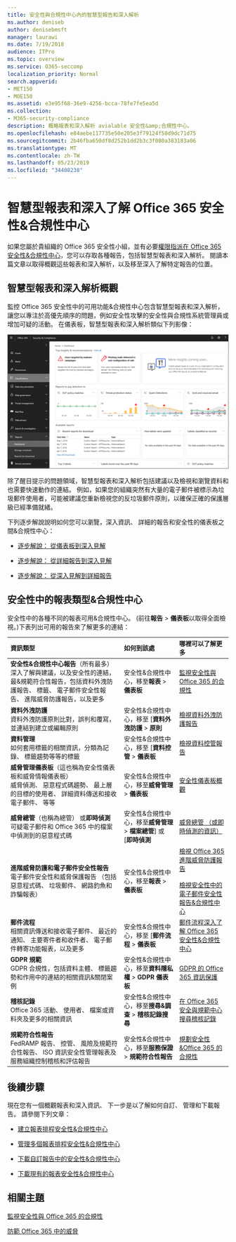 ```yaml
---
title: 安全性與合規性中心內的智慧型報告和深入解析
ms.author: deniseb
author: denisebmsft
manager: laurawi
ms.date: 7/19/2018
audience: ITPro
ms.topic: overview
ms.service: O365-seccomp
localization_priority: Normal
search.appverid:
- MET150
- MOE150
ms.assetid: e3e95f68-36e9-4256-bcca-78fe7fe5ea5d
ms.collection:
- M365-security-compliance
description: 概略報表和深入解析 avialable 安全性&amp;合規性中心。
ms.openlocfilehash: e84aebe117735e50e205e3f79124f50d9dc71d75
ms.sourcegitcommit: 2b46fba650df8d252b1dd2b3c3f080a383183a06
ms.translationtype: MT
ms.contentlocale: zh-TW
ms.lasthandoff: 05/23/2019
ms.locfileid: "34408238"
---
```

# <a name="smart-reports-and-insights-in-the-office-365-security-amp-compliance-center"></a>智慧型報表和深入了解 Office 365 安全性&amp;合規性中心

如果您屬於貴組織的 Office 365 安全性小組，並有必要[權限指派在 Office 365 安全性&amp;合規性中心](permissions-in-the-security-and-compliance-center.md)，您可以存取各種報告，包括智慧型報表和深入解析。 閱讀本篇文章以取得概觀這些報表和深入解析，以及移至深入了解特定報告的位置。
      
## <a name="smart-reports-and-insights-overview"></a>智慧型報表和深入解析概觀

監控 Office 365 安全性中的可用功能&amp;合規性中心包含智慧型報表和深入解析，讓您以專注於高優先順序的問題，例如安全性攻擊的安全性與合規性系統管理員或增加可疑的活動。 在儀表板，智慧型報表和深入解析類似下列影像：
  
![安全性&amp;合規性中心，選擇 [報告]\>儀表板](media/2a668c3d-3fa3-4e37-8149-46989b33ae8c.png)
  
除了醒目提示的問題領域，智慧型報表和深入解析包括建議以及檢視和瀏覽資料和也需要快速動作的連結。 例如，如果您的組織突然有大量的電子郵件被標示為垃圾郵件使用者，可能被建議您重新檢視您的反垃圾郵件原則，以確保正確的保護層級已經準備就緒。
  
下列逐步解說說明如何您可以瀏覽，深入資訊、 詳細的報告和安全性的儀表板之間&amp;合規性中心：
  
- [逐步解說： 從儀表板到深入見解](from-a-dashboard-to-an-insight.md)
    
- [逐步解說： 從詳細報告到深入見解](from-a-detailed-report-to-an-insight.md)
    
- [逐步解說： 從深入見解到詳細報告](from-an-insight-to-a-detailed-report.md)
    
## <a name="types-of-reports-in-the-security-amp-compliance-center"></a>安全性中的報表類型&amp;合規性中心

安全性中的各種不同的報表可用&amp;合規性中心。 (前往**報告** \> **儀表板**以取得全面檢視。)下表列出可用的報告來了解更多的連結： 
  
|**資訊類型**|**如何到該處**|**哪裡可以了解更多**|
|:-----|:-----|:-----|
|**安全性&amp;合規性中心報告**（所有最多）  <br/> 深入了解與建議，以及安全性的連結，最&amp;規範符合性報告，包括資料外洩防護報告、 標籤、 電子郵件安全性報告、 進階威脅防護報告，以及更多  <br/> |安全性&amp;合規性中心，移至**報表** \> **儀表板** <br/> |[監視安全性與 Office 365 的合規性](monitor-security-and-compliance.md) <br/> |
|**資料外洩防護** <br/> 資料外洩防護原則比對，誤判和覆寫，並連結到建立或編輯原則  <br/> |安全性&amp;合規性中心，移至 [**資料外洩防護** \> **原則** <br/> |[檢視資料外洩防護報告](view-the-dlp-reports.md) <br/> |
|**資料管理** <br/> 如何套用標籤的相關資訊，分類為記錄、 標籤趨勢等等的標籤  <br/> |安全性&amp;合規性中心，移至 [**資料控管** \> **儀表板** <br/> |[檢視資料控管報告](view-the-data-governance-reports.md) <br/> |
|**威脅管理儀表板**（這也稱為安全性儀表板和威脅情報儀表板）  <br/> 威脅偵測、 惡意程式碼趨勢、 最上層的目標的使用者、 詳細資料傳送和接收電子郵件、 等等  <br/> |安全性&amp;合規性中心，移至**威脅管理** \> **儀表板** <br/> |[安全性儀表板概觀](security-dashboard.md) <br/> |
|**威脅總管**（也稱為總管） 或**即時偵測** <br/> 可疑電子郵件和 Office 365 中的檔案中偵測到的惡意程式碼  <br/> |安全性&amp;合規性中心，移至**威脅管理** \> **檔案總管**] 或 [**即時偵測**<br/> |[威脅總管 （或即時偵測的資訊）](threat-explorer.md) <br/> |
|**進階威脅防護和電子郵件安全性報告** <br/> 電子郵件安全性和威脅保護報告 （包括惡意程式碼、 垃圾郵件、 網路釣魚和詐騙報表）  <br/> |安全性&amp;合規性中心，移至**報表** \> **儀表板** <br/> |[檢視 Office 365 進階威脅防護報告](view-reports-for-atp.md) <br/><br/> [檢視安全性中的電子郵件安全性報告&amp;合規性中心](view-email-security-reports.md) <br/> |
|**郵件流程** <br/> 相關資訊傳送和接收電子郵件、 最近的通知、 主要寄件者和收件者、 電子郵件轉寄功能報表，以及更多  <br/> |安全性&amp;合規性中心，移至 [**郵件流程** \> **儀表板** <br/> |[郵件流程深入了解 Office 365 安全性&amp;合規性中心](https://support.office.com/article/beb6acaa-6016-4d54-ba7e-3d6d035e2b46.aspx) <br/> |
|**GDPR 規範** <br/> GDPR 合規性，包括資料主體、 標籤趨勢和作用中的連結的相關資訊&amp;關閉案例  <br/> |安全性&amp;合規性中心，移至**資料隱私權** \> **GDPR 儀表板** <br/> |[GDPR 的 Office 365 資訊保護](https://docs.microsoft.com/office365/enterprise/office-365-information-protection-for-gdpr) <br/> |
|**稽核記錄** <br/> Office 365 活動、 使用者、 檔案或資料夾及更多的相關資訊  <br/> |安全性&amp;合規性中心，移至**搜尋&amp;調查** \> **稽核記錄搜尋** <br/> |[在 Office 365 安全與規範中心搜尋稽核記錄](search-the-audit-log-in-security-and-compliance.md) <br/> |
|**規範符合性報告** <br/> FedRAMP 報告、 控管、 風險及規範符合性報告、 ISO 資訊安全性管理報表及服務組織控制稽核和評估報告  <br/> |安全性&amp;合規性中心，移至**服務保證** \> **規範符合性報告** <br/> |[規劃安全性&amp;Office 365 的合規性](plan-for-security-and-compliance.md) <br/> |
  
## <a name="next-steps"></a>後續步驟

現在您有一個概觀報表和深入資訊、 下一步是以了解如何自訂、 管理和下載報告。 請參閱下列文章：
  
- [建立報表排程安全性&amp;合規性中心](create-a-schedule-for-a-report.md)
    
- [管理多個報表排程安全性&amp;合規性中心](manage-schedules-for-multiple-reports.md)
    
- [下載自訂報告中的安全性&amp;合規性中心](set-up-and-download-a-custom-report.md)
    
- [下載現有的報表安全性&amp;合規性中心](download-existing-reports.md)
    
## <a name="related-topics"></a>相關主題

[監視安全性與 Office 365 的合規性](monitor-security-and-compliance.md)
  
[防範 Office 365 中的威脅](protect-against-threats.md)
  

